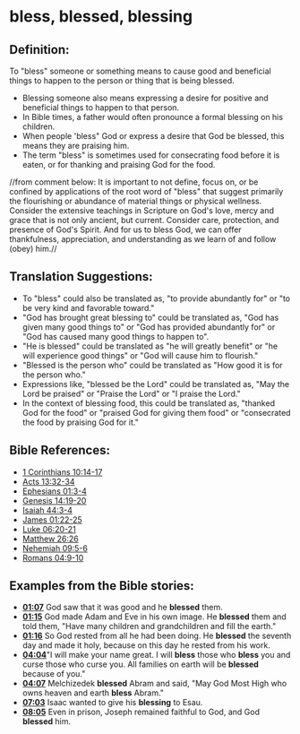 # bless, blessed, blessing #

## Definition: ##

To "bless" someone or something means to cause good and beneficial things to happen to the person or thing that is being blessed.

* Blessing someone also means expressing a desire for positive and beneficial things to happen to that person.
* In Bible times, a father would often pronounce a formal blessing on his children.
* When people 'bless" God or express a desire that God be blessed, this means they are praising him.
* The term "bless" is sometimes used for consecrating food before it is eaten, or for thanking and praising God for the food.

//from comment below:
It is important to not define, focus on, or be confined by applications of the root word of "bless" that suggest primarily the flourishing or abundance of material things or physical wellness. Consider the extensive teachings in Scripture on God's love, mercy and grace that is not only ancient, but current. Consider care, protection, and presence of God's Spirit. And for us to bless God, we can offer thankfulness, appreciation, and understanding as we learn of and follow (obey) him.// 

## Translation Suggestions: ##

* To "bless" could also be translated as, "to provide abundantly for" or "to be very kind and favorable toward."
* "God has brought great blessing to" could be translated as, "God has given many good things to" or "God has provided abundantly for" or "God has caused many good things to happen to".
* "He is blessed" could be translated as "he will greatly benefit" or "he will experience good things" or "God will cause him to flourish."
* "Blessed is the person who" could be translated as "How good it is for the person who."
* Expressions like, "blessed be the Lord" could be translated as, "May the Lord be praised" or "Praise the Lord" or "I praise the Lord."
* In the context of blessing food, this could be translated as, "thanked God for the food" or "praised God for giving them food" or "consecrated the food by praising God for it."



## Bible References: ##

* [1 Corinthians 10:14-17](en/tn/1co/help/10/14)
* [Acts 13:32-34](en/tn/act/help/13/32)
* [Ephesians 01:3-4](en/tn/eph/help/01/03)
* [Genesis 14:19-20](en/tn/gen/help/14/19)
* [Isaiah 44:3-4](en/tn/isa/help/44/03)
* [James 01:22-25](en/tn/jas/help/01/22)
* [Luke 06:20-21](en/tn/luk/help/06/20)
* [Matthew 26:26](en/tn/mat/help/26/26)
* [Nehemiah 09:5-6](en/tn/neh/help/09/05)
* [Romans 04:9-10](en/tn/rom/help/04/09)

## Examples from the Bible stories: ##

* __[01:07](en/tn/obs/help/01/07)__ God saw that it was good and he __blessed__  them.
* __[01:15](en/tn/obs/help/01/15)__ God made Adam and Eve in his own image. He __blessed__  them and told them, "Have many children and grandchildren and fill the earth."
* __[01:16](en/tn/obs/help/01/16)__ So God rested from all he had been doing. He __blessed__  the seventh day and made it holy, because on this day he rested from his work.
* __[04:04](en/tn/obs/help/04/04)__"I will make your name great. I will __bless__  those who __bless__  you and curse those who curse you. All families on earth will be __blessed__  because of you."
* __[04:07](en/tn/obs/help/04/07)__ Melchizedek __blessed__  Abram and said, "May God Most High who owns heaven and earth __bless__  Abram."
* __[07:03](en/tn/obs/help/07/03)__ Isaac wanted to give his __blessing__  to Esau.
* __[08:05](en/tn/obs/help/08/05)__ Even in prison, Joseph remained faithful to God, and God __blessed__  him.